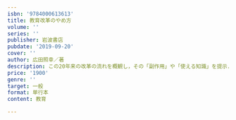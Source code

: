 ```yaml
---
isbn: '9784000613613'
title: 教育改革のやめ方
volume: ''
series: ''
publisher: 岩波書店
pubdate: '2019-09-20'
cover: ''
author: 広田照幸／著
description: この20年来の改革の流れを概観し，その「副作用」や「使える知識」を提示．改革疲れの現場に送るエール!
price: '1900'
genre: ''
target: 一般
format: 単行本
content: 教育

---
```

